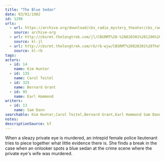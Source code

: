 ```yaml
---
title: "The Blue Sedan"
date: 03/01/1982
id: 1296
urls: 
  - url: https://archive.org/download/cbs_radio_mystery_theater/cbs_radio_mystery_theater-1251-1300.zip/cbs_radio_mystery_theater-1251-1300%2Fcbsrmt_1296_the_blue_sedan.mp3
    source: archive-org
  - url: http://cbsrmt.thelongtrek.com/jl/CBSRMT%20-%20820301%201296%20The%20Blue%20Sedan_jl.mp3
    source: kl-jl
  - url: http://cbsrmt.thelongtrek.com/rb/rb-wjw/CBSRMT%20820301%20The%20Blue%20Sedan_wjw.mp3
    source: kl-rb
tags: 
actors:  
  - id: 14
    name: Kim Hunter  
  - id: 135
    name: Carol Teitel  
  - id: 325
    name: Bernard Grant  
  - id: 95
    name: Earl Hammond
writers:  
  - id: 13
    name: Sam Dann
searchable: Kim Hunter,Carol Teitel,Bernard Grant,Earl Hammond Sam Dann
notes: 
descriptionSource: kf
---
```

When a sleazy private eye is murdered, an intrepid female police lieutenant tries to piece together what little evidence there is. She finds a break in the case when an onlooker spots a blue sedan at the crime scene where the private eye's wife was murdered.